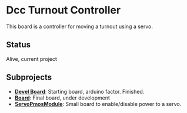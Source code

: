 # Dcc Turnout Controller
This board is a controller for moving a turnout using a servo.

## Status
Alive, current project

## Subprojects
* __[Devel Board](board/DccDev)__: Starting board, arduino factor. Finished.
* __[Board](board/DccDecoder)__: Final board, under development
* __[ServoPmosModule](modules/ServoPmosModule)__: Small board to enable/disable power to a servo.
